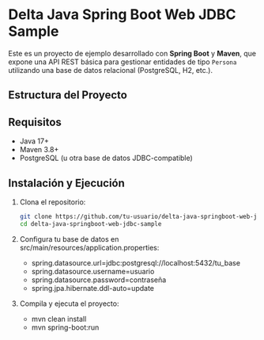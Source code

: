 # Delta Java Spring Boot Web JDBC Sample

Este es un proyecto de ejemplo desarrollado con **Spring Boot** y **Maven**, que expone una API REST básica para gestionar entidades de tipo `Persona` utilizando una base de datos relacional (PostgreSQL, H2, etc.).

## Estructura del Proyecto

## Requisitos

- Java 17+
- Maven 3.8+
- PostgreSQL (u otra base de datos JDBC-compatible)

## Instalación y Ejecución

1. Clona el repositorio:
   ```bash
   git clone https://github.com/tu-usuario/delta-java-springboot-web-jdbc-sample.git
   cd delta-java-springboot-web-jdbc-sample
   
2. Configura tu base de datos en src/main/resources/application.properties:

   - spring.datasource.url=jdbc:postgresql://localhost:5432/tu_base
   - spring.datasource.username=usuario
   - spring.datasource.password=contraseña
   - spring.jpa.hibernate.ddl-auto=update

3. Compila y ejecuta el proyecto:

   - mvn clean install
   - mvn spring-boot:run

